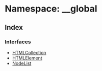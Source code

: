 # Namespace: \_\_global

## Index

### Interfaces

* [HTMLCollection](../interfaces/__global.htmlcollection.md)
* [HTMLElement](../interfaces/__global.htmlelement.md)
* [NodeList](../interfaces/__global.nodelist.md)
